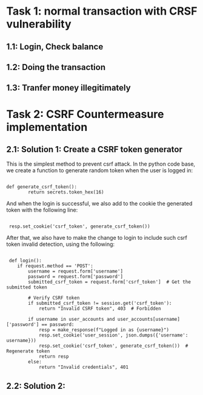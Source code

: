 # Task 1: normal transaction with CRSF vulnerability

## 1.1: Login, Check balance

## 1.2: Doing the transaction

## 1.3: Tranfer money illegitimately

# Task 2: CSRF Countermeasure implementation

## 2.1: Solution 1: Create a CSRF token generator
This is the simplest method to prevent csrf attack. In the python code base, we create a function to generate random token when the user is logged in:

``` 

def generate_csrf_token(): 
        return secrets.token_hex(16)

```

And when the login is successful, we also add to the cookie the generated token with the following line:
```

 resp.set_cookie('csrf_token', generate_csrf_token()) 

```

After that, we also have to make the change to login to include such csrf token invalid detection, using the following:

```

 def login():
    if request.method == 'POST':
        username = request.form['username']
        password = request.form['password']
        submitted_csrf_token = request.form['csrf_token']  # Get the submitted token
        
        # Verify CSRF token
        if submitted_csrf_token != session.get('csrf_token'):
            return "Invalid CSRF token", 403  # Forbidden
        
        if username in user_accounts and user_accounts[username]['password'] == password:
            resp = make_response(f"Logged in as {username}")
            resp.set_cookie('user_session', json.dumps({'username': username}))
            resp.set_cookie('csrf_token', generate_csrf_token())  # Regenerate token
            return resp
        else:
            return "Invalid credentials", 401 

```

## 2.2: Solution 2:
